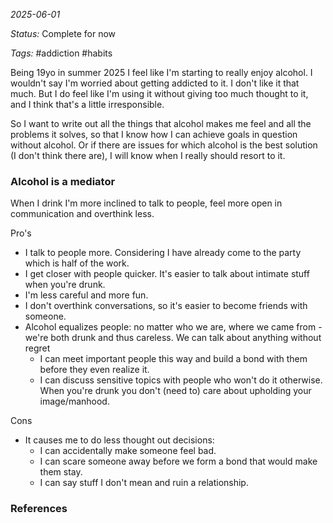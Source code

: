 *2025-06-01*

*Status:* Complete for now

*Tags:* #addiction #habits 

<p>Being 19yo in summer 2025 I feel like I'm starting to really enjoy alcohol. I wouldn't say I'm worried about getting addicted to it. I don't like it that much. But I do feel like I'm using it without giving too much thought to it, and I think that's a little irresponsible.</p> 
<p>So I want to write out all the things that alcohol makes me feel and all the problems it solves, so that I know how I can achieve goals in question without alcohol. Or if there are issues for which alcohol is the best solution (I don't think there are), I will know when I really should resort to it.</p>

<h3>Alcohol is a mediator</h3>

When I drink I'm more inclined to talk to people, feel more open in communication and overthink less.

Pro's
- I talk to people more. Considering I have already come to the party which is half of the work.
- I get closer with people quicker. It's easier to talk about intimate stuff when you're drunk.
- I'm less careful and more fun.
- I don't overthink conversations, so it's easier to become friends with someone.
- Alcohol equalizes people: no matter who we are, where we came from - we're both drunk and thus careless. We can talk about anything without regret
	- I can meet important people this way and build a bond with them before they even realize it.
	- I can discuss sensitive topics with people who won't do it otherwise. When you're drunk you don't (need to) care about upholding your image/manhood.

Cons
- It causes me to do less thought out decisions:  
	- I can accidentally make someone feel bad.
	- I can scare someone away before we form a bond that would make them stay.
	- I can say stuff I don't mean and ruin a relationship.

### References